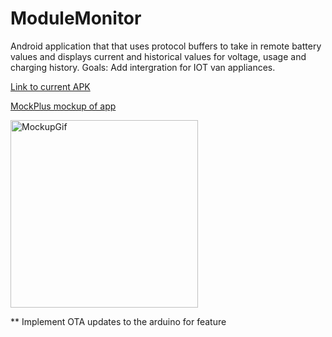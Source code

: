 # ModuleMonitor
Android application that that uses protocol buffers to take in remote battery values and displays current and historical values for voltage, usage and charging history.
Goals: Add intergration for IOT van appliances.

[Link to current APK ](https://github.com/ahrenswett/ModuleMonitor/blob/main/ModMon/release/ModMon-release.apk)

[MockPlus mockup of app](https://app.mockplus.com/run/rp/rRPKyTS8fnoYg/cGytQlHAEDWt-?ps=1&ha=0&la=0&fc=0&dt=android&out=1)

<img src="https://github.com/ahrenswett/ModuleMonitor/blob/306c3c883606dc2d47e176781c122e911bfdfcb0/markdownFiles/mockupGIf.gif" alt="MockupGif" width="300">



** Implement OTA updates to the arduino for feature 
